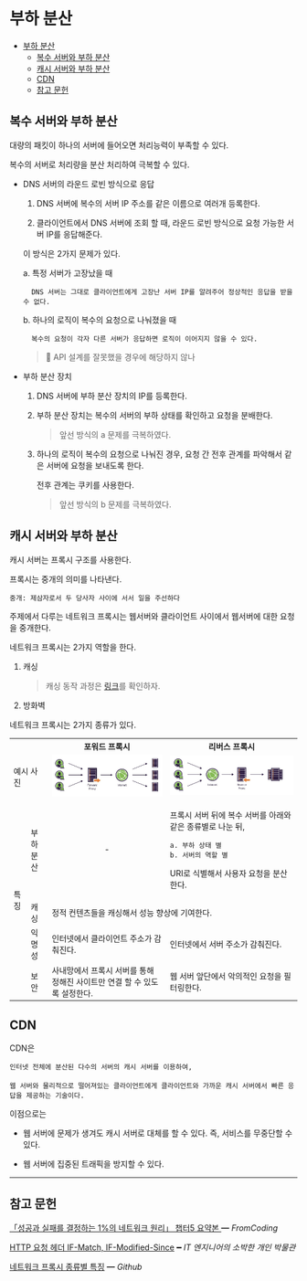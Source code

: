 # 부하 분산

- [부하 분산](#부하-분산)
  - [복수 서버와 부하 분산](#복수-서버와-부하-분산)
  - [캐시 서버와 부하 분산](#캐시-서버와-부하-분산)
  - [CDN](#cdn)
  - [참고 문헌](#참고-문헌)

## 복수 서버와 부하 분산

대량의 패킷이 하나의 서버에 들어오면 처리능력이 부족할 수 있다.

복수의 서버로 처리량을 분산 처리하여 극복할 수 있다.

- DNS 서버의 라운드 로빈 방식으로 응답

  1. DNS 서버에 복수의 서버 IP 주소를 같은 이름으로 여러개 등록한다.

  2. 클라이언트에서 DNS 서버에 조회 할 때, 라운드 로빈 방식으로 요청 가능한 서버 IP를 응답해준다.

  이 방식은 2가지 문제가 있다.
  
  a. 특정 서버가 고장났을 때 
  
        DNS 서버는 그대로 클라이언트에게 고장난 서버 IP를 알려주어 정상적인 응답을 받을 수 없다.

  b. 하나의 로직이 복수의 요청으로 나눠졌을 때

        복수의 요청이 각자 다른 서버가 응답하면 로직이 이어지지 않을 수 있다.

    > 🤔 API 설계를 잘못했을 경우에 해당하지 않나

- 부하 분산 장치

  1. DNS 서버에 부하 분산 장치의 IP를 등록한다.  

  2. 부하 분산 장치는 복수의 서버의 부하 상태를 확인하고 요청을 분배한다.

     > 앞선 방식의 a 문제를 극복하였다.

  3. 하나의 로직이 복수의 요청으로 나눠진 경우, 요청 간 전후 관계를 파악해서 같은 서버에 요청을 보내도록 한다.

      전후 관계는 쿠키를 사용한다.

      > 앞선 방식의 b 문제를 극복하였다.
    
## 캐시 서버와 부하 분산

캐시 서버는 프록시 구조를 사용한다.

프록시는 중개의 의미를 나타낸다.

    중개: 제삼자로서 두 당사자 사이에 서서 일을 주선하다

주제에서 다루는 네트워크 프록시는 웹서버와 클라이언트 사이에서 웹서버에 대한 요청을 중개한다.

네트워크 프록시는 2가지 역할을 한다.

1. 캐싱
  
    > 캐싱 동작 과정은 [링크](https://slides.com/kimyongki/deck-e6fd5d/fullscreen)를 확인하자.

2. 방화벽    
      
네트워크 프록시는 2가지 종류가 있다.

<table>
  <tr>
    <th colspan="2"></th>
    <th>포워드 프록시</th>
    <th>리버스 프록시</th>
  </tr>
  <tr>
    <td colspan="2">예시 사진</td>
    <td><img src="assets/forward-proxy.png"/></td>
    <td><img src="assets/reverse-proxy.png"/></td>
  </tr>
  <tr>
    <td rowspan="5">특징</td>
    <td>부하 분산</td>
    <td><center>-</center></td>
    <td>
<p>

프록시 서버 뒤에 복수 서버를 아래와 같은 종류별로 나눈 뒤,

    a. 부하 상태 별
    b. 서버의 역할 별

URI로 식별해서 사용자 요청을 분산한다.
</p>
    </td>
  </tr>
  <tr>
    <td>캐싱</td>
    <td colspan="2">정적 컨텐츠들을 캐싱해서 성능 향상에 기여한다.</td>
  <tr>
  </tr>
  <tr>
    <td>익명성</td>
    <td>인터넷에서 클라이언트 주소가 감춰진다.</td>
    <td>인터넷에서 서버 주소가 감춰진다.</td>
  </tr>
  <tr>
    <td>보안</td>
    <td>사내망에서 프록시 서버를 통해 정해진 사이트만 연결 할 수 있도록 설정한다.</td>
    <td>웹 서버 앞단에서 악의적인 요청을 필터링한다.</td>
  </tr>  
</table>

## CDN

CDN은

    인터넷 전체에 분산된 다수의 서버의 캐시 서버를 이용하여,

    웹 서버와 물리적으로 떨어져있는 클라이언트에게 클라이언트와 가까운 캐시 서버에서 빠른 응답을 제공하는 기술이다.

이점으로는

   - 웹 서버에 문제가 생겨도 캐시 서버로 대체를 할 수 있다. 
      즉,  서비스를 무중단할 수 있다.
      
   - 웹 서버에 집중된 트래픽을 방지할 수 있다. 

<hr/>

## 참고 문헌

[「성공과 실패를 결정하는 1%의 네트워크 원리」 챕터5 요약본 ](https://yjksw.github.io/one-percent-network-7/) ━ *FromCoding*

[HTTP 요청 헤더 IF-Match, IF-Modified-Since](https://withbundo.blogspot.com/2017/07/http-13-http-iii-if-match-if-modified.html) ━ *IT 엔지니어의 소박한 개인 박물관*

[네트워크 프록시 종류별 특징](https://github.com/NKLCWDT/cs/blob/main/Network/프록시.md) ━ *Github*